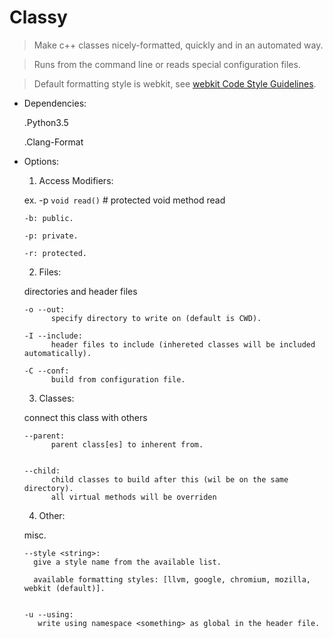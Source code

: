 # Classy #

> Make c++ classes nicely-formatted, quickly and in an automated way.

> Runs from the command line or reads special configuration files.

> Default formatting style is webkit, see [webkit Code Style Guidelines](webkit.org/code-style-guidelines).


* Dependencies:

    .Python3.5
    
    .Clang-Format


* Options:

  1. Access Modifiers:
  
    ex. -p `void read()` # protected void method read
  
  
      -b: public.
      
      -p: private.
      
      -r: protected.
        

  2. Files:

    directories and header files  


      -o --out: 
            specify directory to write on (default is CWD).

      -I --include:
            header files to include (inhereted classes will be included automatically).
            
      -C --conf:
            build from configuration file.
            
            
  3. Classes:
  
    connect this class with others

  
      --parent: 
            parent class[es] to inherent from.


      --child:
            child classes to build after this (wil be on the same directory).
            all virtual methods will be overriden 

      
   4. Other:

     misc.

      
      --style <string>:
        give a style name from the available list.

        available formatting styles: [llvm, google, chromium, mozilla, webkit (default)].


      -u --using:
         write using namespace <something> as global in the header file.
        
